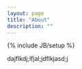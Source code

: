 ```yaml
---
layout: page
title: "About"
description: ""
---
```

{% include JB/setup %}

dajflkdj;lfjal;jdflkjasd;j